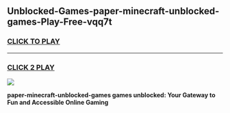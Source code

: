 
## Unblocked-Games-paper-minecraft-unblocked-games-Play-Free-vqq7t
<h3>
<a href="https://premium76.site?title=paper-minecraft-unblocked-games&ref=15A">CLICK TO PLAY</a></h3>
<hr>

<h3>
<a href="https://premium76.site?title=paper-minecraft-unblocked-games&ref=15A">CLICK 2 PLAY</a>
  
</h3>

<a href="https://premium76.site?title=paper-minecraft-unblocked-games&ref=15A"><img src="https://clearcache.store/games.png"></a>


**paper-minecraft-unblocked-games games unblocked: Your Gateway to Fun and Accessible Online Gaming**
